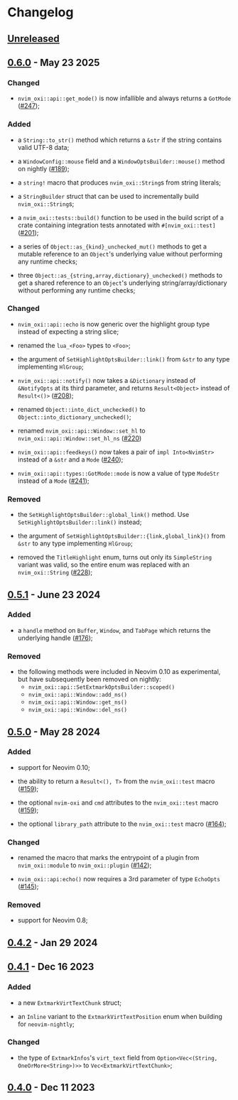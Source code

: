 # Changelog

## [Unreleased]

## [0.6.0] - May 23 2025

### Changed

- `nvim_oxi::api::get_mode()` is now infallible and always returns a `GotMode`
  ([#247](https://github.com/noib3/nvim-oxi/pull/247));

### Added

- a `String::to_str()` method which returns a `&str` if the string contains
  valid UTF-8 data;

- a `WindowConfig::mouse` field and a `WindowOptsBuilder::mouse()` method
  on nightly ([#189](https://github.com/noib3/nvim-oxi/pull/189));

- a `string!` macro that produces `nvim_oxi::String`s from string literals;

- a `StringBuilder` struct that can be used to incrementally build
  `nvim_oxi::String`s;

- a `nvim_oxi::tests::build()` function to be used in the build script of
  a crate containing integration tests annotated with `#[nvim_oxi::test]`
  ([#201](https://github.com/noib3/nvim-oxi/pull/201));

- a series of `Object::as_{kind}_unchecked_mut()` methods to get a mutable
  reference to an `Object`'s underlying value without performing any runtime
  checks;

- three `Object::as_{string,array,dictionary}_unchecked()` methods to get a
  shared reference to an `Object`'s underlying string/array/dictionary without
  performing any runtime checks;

### Changed

- `nvim_oxi::api::echo` is now generic over the highlight group type instead of
  expecting a string slice;

- renamed the `lua_<Foo>` types to `<Foo>`;

- the argument of `SetHighlightOptsBuilder::link()` from `&str` to any type
  implementing `HlGroup`;

- `nvim_oxi::api::notify()` now takes a `&Dictionary` instead of `&NotifyOpts`
  at its third parameter, and returns `Result<Object>` instead of `Result<()>`
  ([#208](https://github.com/noib3/nvim-oxi/pull/208));

- renamed `Object::into_dict_unchecked()` to
  `Object::into_dictionary_unchecked()`;

- renamed `nvim_oxi::api::Window::set_hl` to `nvim_oxi::api::Window::set_hl_ns`
  ([#220](https://github.com/noib3/nvim-oxi/pull/220))

- `nvim_oxi::api::feedkeys()` now takes a pair of `impl Into<NvimStr>` instead
  of a `&str` and a `Mode`
  ([#240](https://github.com/noib3/nvim-oxi/pull/240));

- `nvim_oxi::api::types::GotMode::mode` is now a value of type `ModeStr`
  instead of a `Mode` ([#241](https://github.com/noib3/nvim-oxi/pull/241));

### Removed

- the `SetHighlightOptsBuilder::global_link()` method. Use
  `SetHighlightOptsBuilder::link()` instead;

- the argument of `SetHighlightOptsBuilder::{link,global_link}()` from `&str`
  to any type implementing `HlGroup`;

- removed the `TitleHighlight` enum, turns out only its `SimpleString` variant
  was valid, so the entire enum was replaced with an `nvim_oxi::String`
  ([#228](https://github.com/noib3/nvim-oxi/pull/229));

## [0.5.1] - June 23 2024

### Added

- a `handle` method on `Buffer`, `Window`, and `TabPage` which returns the
  underlying handle ([#176](https://github.com/noib3/nvim-oxi/pull/176));

### Removed

- the following methods were included in Neovim 0.10 as experimental, but have
  subsequently been removed on nightly:
    * `nvim_oxi::api::SetExtmarkOptsBuilder::scoped()`
    * `nvim_oxi::api::Window::add_ns()`
    * `nvim_oxi::api::Window::get_ns()`
    * `nvim_oxi::api::Window::del_ns()`

## [0.5.0] - May 28 2024

### Added

- support for Neovim 0.10;

- the ability to return a `Result<(), T>` from the `nvim_oxi::test` macro
  ([#159](https://github.com/noib3/nvim-oxi/pull/159));

- the optional `nvim-oxi` and `cmd` attributes to the `nvim_oxi::test` macro
  ([#159](https://github.com/noib3/nvim-oxi/pull/159));

- the optional `library_path` attribute to the `nvim_oxi::test` macro
  ([#164](https://github.com/noib3/nvim-oxi/pull/164));

### Changed

- renamed the macro that marks the entrypoint of a plugin from
  `nvim_oxi::module` to `nvim_oxi::plugin`
  ([#142](https://github.com/noib3/nvim-oxi/pull/142));

- `nvim_oxi::api:echo()` now requires a 3rd parameter of type `EchoOpts`
  ([#145](https://github.com/noib3/nvim-oxi/pull/145));


### Removed

- support for Neovim 0.8;

## [0.4.2] - Jan 29 2024

## [0.4.1] - Dec 16 2023

### Added

- a new `ExtmarkVirtTextChunk` struct;

- an `Inline` variant to the `ExtmarkVirtTextPosition` enum when building for
  `neovim-nightly`;

### Changed

- the type of `ExtmarkInfos`'s `virt_text` field from
  `Option<Vec<(String, OneOrMore<String>)>>` to `Vec<ExtmarkVirtTextChunk>`;

## [0.4.0] - Dec 11 2023

[Unreleased]: https://github.com/noib3/nvim-oxi/compare/v0.6.0...HEAD
[0.6.0]: https://github.com/noib3/nvim-oxi/tree/v0.6.0
[0.5.1]: https://github.com/noib3/nvim-oxi/tree/v0.5.1
[0.5.0]: https://github.com/noib3/nvim-oxi/tree/v0.5.0
[0.4.2]: https://github.com/noib3/nvim-oxi/tree/v0.4.2
[0.4.1]: https://github.com/noib3/nvim-oxi/tree/v0.4.1
[0.4.0]: https://github.com/noib3/nvim-oxi/tree/v0.4.0
